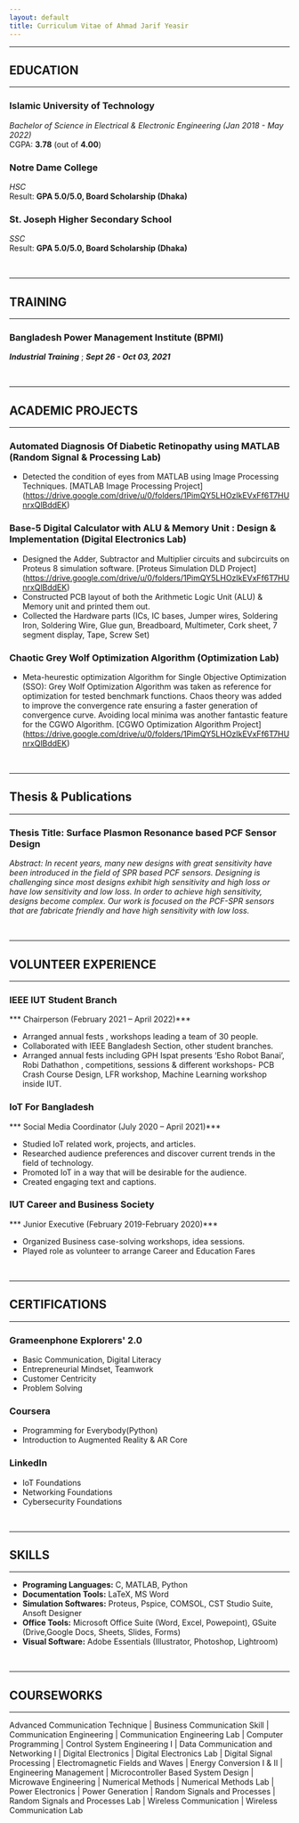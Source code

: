 ```yaml
---
layout: default
title: Curriculum Vitae of Ahmad Jarif Yeasir
---
```


---
## EDUCATION
---
### Islamic University of Technology  
*Bachelor of Science in Electrical & Electronic Engineering (Jan 2018 - May 2022)*  
CGPA: **3.78** (out of **4.00**) 

### Notre Dame College
*HSC*  
Result: **GPA 5.0/5.0, Board Scholarship (Dhaka)**

### St. Joseph Higher Secondary School
*SSC*  
Result: **GPA 5.0/5.0, Board Scholarship (Dhaka)**

<br />

---
## TRAINING
---

### Bangladesh Power Management Institute (BPMI)
***Industrial Training*** ; ***Sept 26 - Oct 03, 2021***

<br />

---
## ACADEMIC PROJECTS
---

### Automated Diagnosis Of Diabetic Retinopathy using MATLAB (Random Signal & Processing Lab)

* Detected the condition of eyes from MATLAB using Image Processing Techniques. [MATLAB Image Processing Project] (https://drive.google.com/drive/u/0/folders/1PimQY5LHOzlkEVxFf6T7HUnrxQlBddEK)

### Base-5 Digital Calculator with ALU & Memory Unit : Design & Implementation (Digital Electronics Lab)

* Designed the Adder, Subtractor and Multiplier circuits and subcircuits on Proteus 8 simulation software. [Proteus Simulation DLD Project] (https://drive.google.com/drive/u/0/folders/1PimQY5LHOzlkEVxFf6T7HUnrxQlBddEK)
* Constructed PCB layout of both the Arithmetic Logic Unit (ALU) & Memory unit and printed them out.
* Collected the Hardware parts (ICs, IC bases, Jumper wires, Soldering Iron, Soldering Wire, Glue gun, Breadboard, Multimeter, Cork sheet, 7 segment display, Tape, Screw Set)

### Chaotic Grey Wolf Optimization Algorithm (Optimization Lab)

* Meta-heurestic optimization Algorithm for Single Objective Optimization (SSO):
Grey Wolf Optimization Algorithm was taken as reference for optimization for tested benchmark functions. Chaos theory was added to improve the convergence rate ensuring a faster generation of convergence curve. Avoiding local minima was another fantastic feature for the CGWO Algorithm. [CGWO Optimization Algorithm Project] (https://drive.google.com/drive/u/0/folders/1PimQY5LHOzlkEVxFf6T7HUnrxQlBddEK)

<br />

---
## Thesis & Publications
---
### Thesis Title: Surface Plasmon Resonance based PCF Sensor Design  
*Abstract: In recent years, many new designs with great sensitivity have been introduced in the field of SPR based PCF sensors. Designing is challenging since most designs exhibit high sensitivity and high loss or have low sensitivity and low loss. In order to achieve high sensitivity, designs become complex. Our work is focused on the PCF-SPR sensors that are fabricate friendly and have high sensitivity with low loss.*  

<br />
 
 ---
## VOLUNTEER EXPERIENCE
---
 
 ### IEEE IUT Student Branch
 *** Chairperson                    (February 2021 – April 2022)***
 
 * Arranged annual fests , workshops leading a team of 30 people.
 * Collaborated with IEEE Bangladesh Section, other student branches.
 * Arranged annual fests including GPH Ispat presents ‘Esho Robot Banai’, Robi Dathathon , competitions, sessions & different workshops- PCB Crash Course Design, LFR workshop, Machine Learning workshop inside IUT.


### IoT For Bangladesh               
*** Social Media Coordinator        (July 2020 – April 2021)***
 
* Studied IoT related work, projects, and articles.
* Researched audience preferences and discover current trends in the field of technology.
* Promoted IoT in a way that will be desirable for the audience.
* Created engaging text and captions.

### IUT Career and Business Society
*** Junior Executive                (February 2019-February 2020)***

* Organized Business case-solving workshops, idea sessions.
* Played role as volunteer to arrange Career and Education Fares

<br />

---
## CERTIFICATIONS
---

### Grameenphone Explorers' 2.0

* Basic Communication, Digital Literacy
* Entrepreneurial Mindset, Teamwork
* Customer Centricity
* Problem Solving

### Coursera

* Programming for Everybody(Python)
* Introduction to Augmented Reality & AR Core

### LinkedIn

* IoT Foundations
* Networking Foundations
* Cybersecurity Foundations

<br />

---
## SKILLS  
---
* **Programing Languages:**  C, MATLAB, Python
* **Documentation Tools:** LaTeX, MS Word
* **Simulation Softwares:** Proteus, Pspice, COMSOL, CST Studio Suite, Ansoft Designer
* **Office Tools:** Microsoft Office Suite (Word, Excel, Powepoint), GSuite (Drive,Google Docs, Sheets, Slides, Forms)
* **Visual Software:** Adobe Essentials (Illustrator, Photoshop, Lightroom)

<br />

---
## COURSEWORKS
---
Advanced Communication Technique &#124; Business Communication Skill &#124; Communication Engineering &#124; Communication Engineering Lab &#124; 
Computer Programming &#124; Control System Engineering I &#124; Data Communication and Networking I &#124; Digital Electronics &#124; Digital Electronics Lab &#124;
Digital Signal Processing &#124; Electromagnetic Fields and Waves &#124; Energy Conversion I & II &#124; Engineering Management &#124; 
Microcontroller Based System Design &#124; Microwave Engineering &#124; Numerical Methods &#124; Numerical Methods Lab &#124; 
Power Electronics &#124; Power Generation &#124; Random Signals and Processes &#124; Random Signals and Processes Lab &#124; 
Wireless Communication &#124; Wireless Communication Lab
